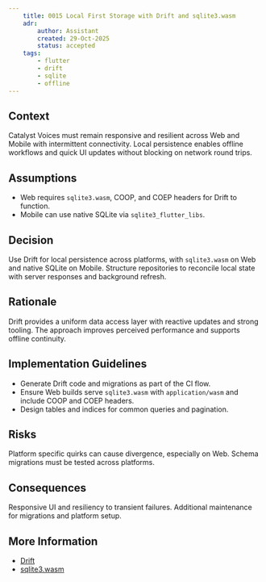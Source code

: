 ```yaml
---
    title: 0015 Local First Storage with Drift and sqlite3.wasm
    adr:
        author: Assistant
        created: 29-Oct-2025
        status: accepted
    tags:
        - flutter
        - drift
        - sqlite
        - offline
---
```


## Context

Catalyst Voices must remain responsive and resilient across Web and Mobile with intermittent connectivity.
Local persistence enables offline workflows and quick UI updates without blocking on network round trips.

## Assumptions

* Web requires `sqlite3.wasm`, COOP, and COEP headers for Drift to function.
* Mobile can use native SQLite via `sqlite3_flutter_libs`.

## Decision

Use Drift for local persistence across platforms, with `sqlite3.wasm` on Web and native SQLite on Mobile.
Structure repositories to reconcile local state with server responses and background refresh.

## Rationale

Drift provides a uniform data access layer with reactive updates and strong tooling.
The approach improves perceived performance and supports offline continuity.

## Implementation Guidelines

* Generate Drift code and migrations as part of the CI flow.
* Ensure Web builds serve `sqlite3.wasm` with `application/wasm` and include COOP and COEP headers.
* Design tables and indices for common queries and pagination.

## Risks

Platform specific quirks can cause divergence, especially on Web.
Schema migrations must be tested across platforms.

## Consequences

Responsive UI and resiliency to transient failures.
Additional maintenance for migrations and platform setup.

## More Information

* [Drift](https://drift.simonbinder.eu/)
* [sqlite3.wasm](https://github.com/simolus3/sqlite3.dart)
